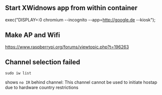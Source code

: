 ## Start XWidnows app from within container

exec("DISPLAY=:0 chromium --incognito --app=http://google.de --kiosk");


## Make AP and Wifi

https://www.raspberrypi.org/forums/viewtopic.php?t=196263


## Channel selection failed

```
sudo iw list
```

shows `no IR` behind channel: This channel cannot be used
to initiate hostap due to hardware country restrictions
